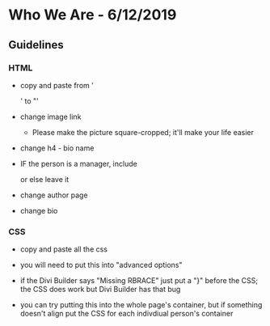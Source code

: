 # Who We Are - 6/12/2019

## Guidelines

### HTML

- copy and paste from ' <div class="bio-wrapper">' to </script> "'

- change image link
  
  - Please make the picture square-cropped; it'll make your life easier

- change h4 - bio name

- IF the person is a manager, include <p class="bio-title"> or else leave it

- change author page

- change bio

### CSS

- copy and paste all the css 

- you will need to put this into "advanced options"

- if the Divi Builder says "Missing RBRACE" just put  a "}" before the CSS; the CSS does work but Divi Builder has that bug

- you can try putting this into the whole page's container, but if something doesn't align put the CSS for each indivdiual person's container


